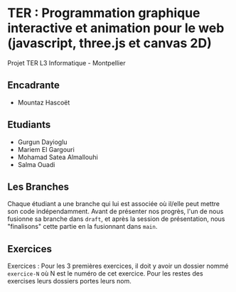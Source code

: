 # TER : Programmation graphique interactive et animation pour le web (javascript, three.js et canvas 2D)
Projet TER L3 Informatique - Montpellier

## Encadrante

- Mountaz Hascoët

## Etudiants

- Gurgun Dayioglu
- Mariem El Gargouri
- Mohamad Satea Almallouhi
- Salma Ouadi

## Les Branches

Chaque étudiant a une branche qui lui est associée où il/elle peut mettre son code indépendamment. Avant de présenter nos progrès, l'un de nous fusionne sa branche dans `draft`, et après la session de présentation, nous "finalisons" cette partie en la fusionnant dans `main`.

## Exercices

Exercices : Pour les 3 premières exercices, il doit y avoir un dossier nommé `exercice-N` où N est le numéro de cet exercice. Pour les restes des exercises leurs dossiers portes leurs nom.

